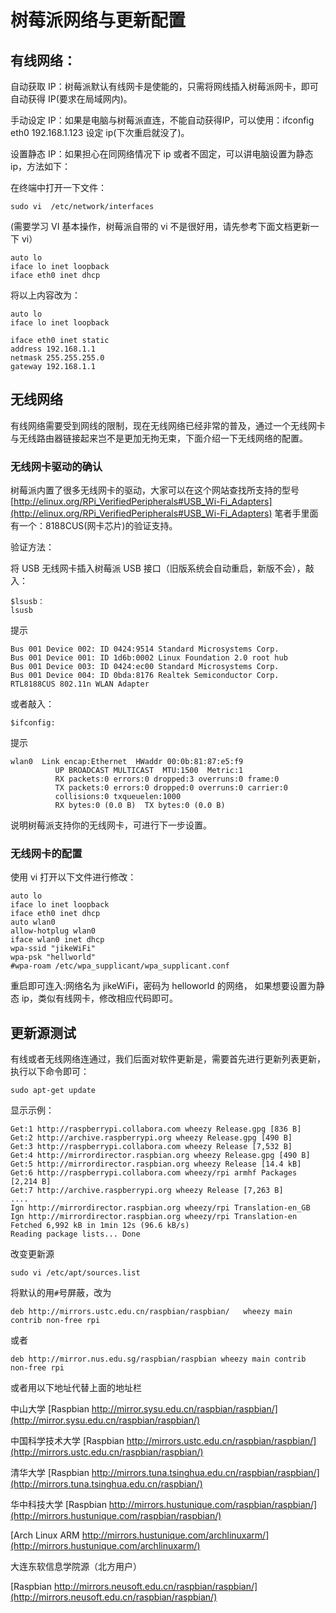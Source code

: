 # 树莓派网络与更新配置

## 有线网络：

自动获取 IP：树莓派默认有线网卡是使能的，只需将网线插入树莓派网卡，即可自动获得 IP(要求在局域网内)。

手动设定 IP：如果是电脑与树莓派直连，不能自动获得IP，可以使用：ifconfig eth0 192.168.1.123 设定 ip(下次重启就没了)。

设置静态 IP：如果担心在同网络情况下 ip 或者不固定，可以讲电脑设置为静态 ip，方法如下：

在终端中打开一下文件：

`sudo vi  /etc/network/interfaces`

(需要学习 VI 基本操作，树莓派自带的 vi 不是很好用，请先参考下面文档更新一下 vi）

```
auto lo
iface lo inet loopback
iface eth0 inet dhcp
```

将以上内容改为：

```
auto lo
iface lo inet loopback

iface eth0 inet static
address 192.168.1.1
netmask 255.255.255.0
gateway 192.168.1.1
```

## 无线网络

有线网络需要受到网线的限制，现在无线网络已经非常的普及，通过一个无线网卡与无线路由器链接起来岂不是更加无拘无束，下面介绍一下无线网络的配置。

### 无线网卡驱动的确认

树莓派内置了很多无线网卡的驱动，大家可以在这个网站查找所支持的型号 [http://elinux.org/RPi_VerifiedPeripherals#USB_Wi-Fi_Adapters](http://elinux.org/RPi_VerifiedPeripherals#USB_Wi-Fi_Adapters)
笔者手里面有一个：8188CUS(网卡芯片)的验证支持。

验证方法：

将 USB 无线网卡插入树莓派 USB 接口（旧版系统会自动重启，新版不会），敲入：

```
$lsusb：
lsusb
```

提示

```
Bus 001 Device 002: ID 0424:9514 Standard Microsystems Corp.
Bus 001 Device 001: ID 1d6b:0002 Linux Foundation 2.0 root hub
Bus 001 Device 003: ID 0424:ec00 Standard Microsystems Corp.
Bus 001 Device 004: ID 0bda:8176 Realtek Semiconductor Corp. RTL8188CUS 802.11n WLAN Adapter
```


或者敲入：

```
$ifconfig:
```

提示

```
wlan0  Link encap:Ethernet  HWaddr 00:0b:81:87:e5:f9  
          UP BROADCAST MULTICAST  MTU:1500  Metric:1
          RX packets:0 errors:0 dropped:3 overruns:0 frame:0
          TX packets:0 errors:0 dropped:0 overruns:0 carrier:0
          collisions:0 txqueuelen:1000 
          RX bytes:0 (0.0 B)  TX bytes:0 (0.0 B)
```

说明树莓派支持你的无线网卡，可进行下一步设置。

### 无线网卡的配置

使用 vi 打开以下文件进行修改：

```
auto lo
iface lo inet loopback
iface eth0 inet dhcp
auto wlan0
allow-hotplug wlan0
iface wlan0 inet dhcp
wpa-ssid "jikeWiFi"
wpa-psk "hellworld"
#wpa-roam /etc/wpa_supplicant/wpa_supplicant.conf
```

重启即可连入:网络名为 jikeWiFi，密码为 helloworld 的网络，
如果想要设置为静态 ip，类似有线网卡，修改相应代码即可。

## 更新源测试

有线或者无线网络连通过，我们后面对软件更新是，需要首先进行更新列表更新，执行以下命令即可：

```
sudo apt-get update
```

显示示例：

```
Get:1 http://raspberrypi.collabora.com wheezy Release.gpg [836 B]              
Get:2 http://archive.raspberrypi.org wheezy Release.gpg [490 B]                
Get:3 http://raspberrypi.collabora.com wheezy Release [7,532 B]                
Get:4 http://mirrordirector.raspbian.org wheezy Release.gpg [490 B]            
Get:5 http://mirrordirector.raspbian.org wheezy Release [14.4 kB]              
Get:6 http://raspberrypi.collabora.com wheezy/rpi armhf Packages [2,214 B]     
Get:7 http://archive.raspberrypi.org wheezy Release [7,263 B]   
....
Ign http://mirrordirector.raspbian.org wheezy/rpi Translation-en_GB
Ign http://mirrordirector.raspbian.org wheezy/rpi Translation-en
Fetched 6,992 kB in 1min 12s (96.6 kB/s)      
Reading package lists... Done
```

改变更新源

```
sudo vi /etc/apt/sources.list
```
将默认的用`#`号屏蔽，改为

```
deb http://mirrors.ustc.edu.cn/raspbian/raspbian/   wheezy main contrib non-free rpi
```
或者

```
deb http://mirror.nus.edu.sg/raspbian/raspbian wheezy main contrib non-free rpi
```

或者用以下地址代替上面的地址栏

中山大学
[Raspbian http://mirror.sysu.edu.cn/raspbian/raspbian/](http://mirror.sysu.edu.cn/raspbian/raspbian/)

中国科学技术大学
[Raspbian http://mirrors.ustc.edu.cn/raspbian/raspbian/](http://mirrors.ustc.edu.cn/raspbian/raspbian/)

清华大学
[Raspbian http://mirrors.tuna.tsinghua.edu.cn/raspbian/raspbian/](http://mirrors.tuna.tsinghua.edu.cn/raspbian/)

华中科技大学
[Raspbian http://mirrors.hustunique.com/raspbian/raspbian/](http://mirrors.hustunique.com/raspbian/raspbian/)

[Arch Linux ARM http://mirrors.hustunique.com/archlinuxarm/](http://mirrors.hustunique.com/archlinuxarm/)

大连东软信息学院源（北方用户）

[Raspbian http://mirrors.neusoft.edu.cn/raspbian/raspbian/](http://mirrors.neusoft.edu.cn/raspbian/raspbian/)






